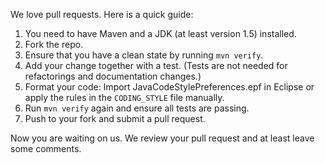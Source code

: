 We love pull requests. Here is a quick guide:

1. You need to have Maven and a JDK (at least version 1.5) installed.
2. Fork the repo.
3. Ensure that you have a clean state by running `mvn verify`.
4. Add your change together with a test. (Tests are not needed for refactorings and documentation changes.)
5. Format your code: Import JavaCodeStylePreferences.epf in Eclipse or apply the rules in the `CODING_STYLE` file manually.
6. Run `mvn verify` again and ensure all tests are passing.
7. Push to your fork and submit a pull request.

Now you are waiting on us. We review your pull request and at least leave some comments.
